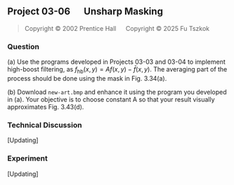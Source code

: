 ## Project 03-06 &emsp; Unsharp Masking

> Copyright © 2002 Prentice Hall &emsp; Copyright © 2025 Fu Tszkok

### Question

(a) Use the programs developed in Projects 03-03 and 03-04 to implement high-boost filtering, as $f_{\text{hb}}(x,y)=Af(x,y)-\bar{f}(x,y)$. The averaging part of the process should be done using the mask in Fig. 3.34(a).

(b) Download `new-art.bmp` and enhance it using the program you developed in (a). Your objective is to choose constant A so that your result visually approximates Fig. 3.43(d).

### Technical Discussion

[Updating]

### Experiment

[Updating]

